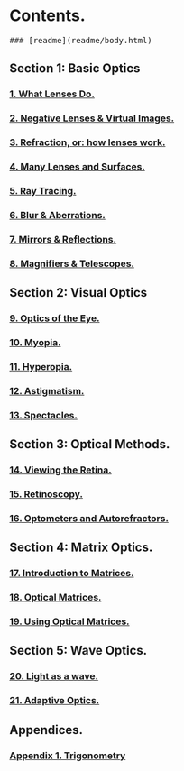 # Contents.

<span style='font-family:monospace'>
### [readme](readme/body.html)
</span>

## Section 1: Basic Optics

### [1. What Lenses Do.](chapter1/body.html)
### [2. Negative Lenses & Virtual Images.](chapter2/body.html)
### [3. Refraction, or: how lenses work.](chapter3/body.html)
### [4. Many Lenses and Surfaces.](chapter4/body.html)
### [5. Ray Tracing.](chapter5/body.html)
### [6. Blur & Aberrations.](chapter6/body.html)
### [7. Mirrors & Reflections.](chapter7/body.html)
### [8. Magnifiers & Telescopes.](chapter12/body.html)

## Section 2: Visual Optics

### [9. Optics of the Eye.](chapter8/body.html)
### [10. Myopia.](chapter9/body.html)
### [11. Hyperopia.](chapter10/body.html)
### [12. Astigmatism.](chapter11/body.html)
### [13. Spectacles.](chapter13/body.html)

## Section 3: Optical Methods.

### [14. Viewing the Retina.](chapter14/body.html)
### [15. Retinoscopy.](*.html)
### [16. Optometers and Autorefractors.](*.html)

## Section 4: Matrix Optics.

### [17. Introduction to Matrices.](chapter16/body.html)
### [18. Optical Matrices.](chapter17/body.html)
### [19. Using Optical Matrices.](chapter18/body.html)

## Section 5: Wave Optics.

### [20. Light as a wave.](*.html)
### [21. Adaptive Optics.](*.html)

## Appendices.

### [Appendix 1. Trigonometry](*.html)


